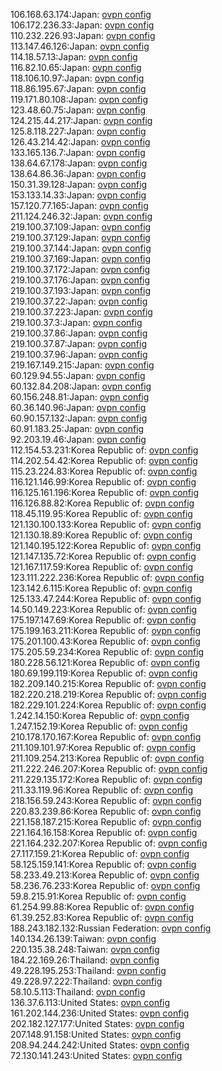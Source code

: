 106.168.63.174:Japan: [ovpn config](vpn/106_168_63_174.ovpn)  
106.172.236.33:Japan: [ovpn config](vpn/106_172_236_33.ovpn)  
110.232.226.93:Japan: [ovpn config](vpn/110_232_226_93.ovpn)  
113.147.46.126:Japan: [ovpn config](vpn/113_147_46_126.ovpn)  
114.18.57.13:Japan: [ovpn config](vpn/114_18_57_13.ovpn)  
116.82.10.65:Japan: [ovpn config](vpn/116_82_10_65.ovpn)  
118.106.10.97:Japan: [ovpn config](vpn/118_106_10_97.ovpn)  
118.86.195.67:Japan: [ovpn config](vpn/118_86_195_67.ovpn)  
119.171.80.108:Japan: [ovpn config](vpn/119_171_80_108.ovpn)  
123.48.60.75:Japan: [ovpn config](vpn/123_48_60_75.ovpn)  
124.215.44.217:Japan: [ovpn config](vpn/124_215_44_217.ovpn)  
125.8.118.227:Japan: [ovpn config](vpn/125_8_118_227.ovpn)  
126.43.214.42:Japan: [ovpn config](vpn/126_43_214_42.ovpn)  
133.165.136.7:Japan: [ovpn config](vpn/133_165_136_7.ovpn)  
138.64.67.178:Japan: [ovpn config](vpn/138_64_67_178.ovpn)  
138.64.86.36:Japan: [ovpn config](vpn/138_64_86_36.ovpn)  
150.31.39.128:Japan: [ovpn config](vpn/150_31_39_128.ovpn)  
153.133.14.33:Japan: [ovpn config](vpn/153_133_14_33.ovpn)  
157.120.77.165:Japan: [ovpn config](vpn/157_120_77_165.ovpn)  
211.124.246.32:Japan: [ovpn config](vpn/211_124_246_32.ovpn)  
219.100.37.109:Japan: [ovpn config](vpn/219_100_37_109.ovpn)  
219.100.37.129:Japan: [ovpn config](vpn/219_100_37_129.ovpn)  
219.100.37.144:Japan: [ovpn config](vpn/219_100_37_144.ovpn)  
219.100.37.169:Japan: [ovpn config](vpn/219_100_37_169.ovpn)  
219.100.37.172:Japan: [ovpn config](vpn/219_100_37_172.ovpn)  
219.100.37.176:Japan: [ovpn config](vpn/219_100_37_176.ovpn)  
219.100.37.193:Japan: [ovpn config](vpn/219_100_37_193.ovpn)  
219.100.37.22:Japan: [ovpn config](vpn/219_100_37_22.ovpn)  
219.100.37.223:Japan: [ovpn config](vpn/219_100_37_223.ovpn)  
219.100.37.3:Japan: [ovpn config](vpn/219_100_37_3.ovpn)  
219.100.37.86:Japan: [ovpn config](vpn/219_100_37_86.ovpn)  
219.100.37.87:Japan: [ovpn config](vpn/219_100_37_87.ovpn)  
219.100.37.96:Japan: [ovpn config](vpn/219_100_37_96.ovpn)  
219.167.149.215:Japan: [ovpn config](vpn/219_167_149_215.ovpn)  
60.129.94.55:Japan: [ovpn config](vpn/60_129_94_55.ovpn)  
60.132.84.208:Japan: [ovpn config](vpn/60_132_84_208.ovpn)  
60.156.248.81:Japan: [ovpn config](vpn/60_156_248_81.ovpn)  
60.36.140.96:Japan: [ovpn config](vpn/60_36_140_96.ovpn)  
60.90.157.132:Japan: [ovpn config](vpn/60_90_157_132.ovpn)  
60.91.183.25:Japan: [ovpn config](vpn/60_91_183_25.ovpn)  
92.203.19.46:Japan: [ovpn config](vpn/92_203_19_46.ovpn)  
112.154.53.231:Korea Republic of: [ovpn config](vpn/112_154_53_231.ovpn)  
114.202.54.42:Korea Republic of: [ovpn config](vpn/114_202_54_42.ovpn)  
115.23.224.83:Korea Republic of: [ovpn config](vpn/115_23_224_83.ovpn)  
116.121.146.99:Korea Republic of: [ovpn config](vpn/116_121_146_99.ovpn)  
116.125.161.196:Korea Republic of: [ovpn config](vpn/116_125_161_196.ovpn)  
116.126.88.82:Korea Republic of: [ovpn config](vpn/116_126_88_82.ovpn)  
118.45.119.95:Korea Republic of: [ovpn config](vpn/118_45_119_95.ovpn)  
121.130.100.133:Korea Republic of: [ovpn config](vpn/121_130_100_133.ovpn)  
121.130.18.89:Korea Republic of: [ovpn config](vpn/121_130_18_89.ovpn)  
121.140.195.122:Korea Republic of: [ovpn config](vpn/121_140_195_122.ovpn)  
121.147.135.72:Korea Republic of: [ovpn config](vpn/121_147_135_72.ovpn)  
121.167.117.59:Korea Republic of: [ovpn config](vpn/121_167_117_59.ovpn)  
123.111.222.236:Korea Republic of: [ovpn config](vpn/123_111_222_236.ovpn)  
123.142.6.115:Korea Republic of: [ovpn config](vpn/123_142_6_115.ovpn)  
125.133.47.244:Korea Republic of: [ovpn config](vpn/125_133_47_244.ovpn)  
14.50.149.223:Korea Republic of: [ovpn config](vpn/14_50_149_223.ovpn)  
175.197.147.69:Korea Republic of: [ovpn config](vpn/175_197_147_69.ovpn)  
175.199.163.211:Korea Republic of: [ovpn config](vpn/175_199_163_211.ovpn)  
175.201.100.43:Korea Republic of: [ovpn config](vpn/175_201_100_43.ovpn)  
175.205.59.234:Korea Republic of: [ovpn config](vpn/175_205_59_234.ovpn)  
180.228.56.121:Korea Republic of: [ovpn config](vpn/180_228_56_121.ovpn)  
180.69.199.119:Korea Republic of: [ovpn config](vpn/180_69_199_119.ovpn)  
182.209.140.215:Korea Republic of: [ovpn config](vpn/182_209_140_215.ovpn)  
182.220.218.219:Korea Republic of: [ovpn config](vpn/182_220_218_219.ovpn)  
182.229.101.224:Korea Republic of: [ovpn config](vpn/182_229_101_224.ovpn)  
1.242.14.150:Korea Republic of: [ovpn config](vpn/1_242_14_150.ovpn)  
1.247.152.19:Korea Republic of: [ovpn config](vpn/1_247_152_19.ovpn)  
210.178.170.167:Korea Republic of: [ovpn config](vpn/210_178_170_167.ovpn)  
211.109.101.97:Korea Republic of: [ovpn config](vpn/211_109_101_97.ovpn)  
211.109.254.213:Korea Republic of: [ovpn config](vpn/211_109_254_213.ovpn)  
211.222.246.207:Korea Republic of: [ovpn config](vpn/211_222_246_207.ovpn)  
211.229.135.172:Korea Republic of: [ovpn config](vpn/211_229_135_172.ovpn)  
211.33.119.96:Korea Republic of: [ovpn config](vpn/211_33_119_96.ovpn)  
218.156.59.243:Korea Republic of: [ovpn config](vpn/218_156_59_243.ovpn)  
220.83.239.86:Korea Republic of: [ovpn config](vpn/220_83_239_86.ovpn)  
221.158.187.215:Korea Republic of: [ovpn config](vpn/221_158_187_215.ovpn)  
221.164.16.158:Korea Republic of: [ovpn config](vpn/221_164_16_158.ovpn)  
221.164.232.207:Korea Republic of: [ovpn config](vpn/221_164_232_207.ovpn)  
27.117.159.21:Korea Republic of: [ovpn config](vpn/27_117_159_21.ovpn)  
58.125.159.141:Korea Republic of: [ovpn config](vpn/58_125_159_141.ovpn)  
58.233.49.213:Korea Republic of: [ovpn config](vpn/58_233_49_213.ovpn)  
58.236.76.233:Korea Republic of: [ovpn config](vpn/58_236_76_233.ovpn)  
59.8.215.91:Korea Republic of: [ovpn config](vpn/59_8_215_91.ovpn)  
61.254.99.88:Korea Republic of: [ovpn config](vpn/61_254_99_88.ovpn)  
61.39.252.83:Korea Republic of: [ovpn config](vpn/61_39_252_83.ovpn)  
188.243.182.132:Russian Federation: [ovpn config](vpn/188_243_182_132.ovpn)  
140.134.26.139:Taiwan: [ovpn config](vpn/140_134_26_139.ovpn)  
220.135.38.248:Taiwan: [ovpn config](vpn/220_135_38_248.ovpn)  
184.22.169.26:Thailand: [ovpn config](vpn/184_22_169_26.ovpn)  
49.228.195.253:Thailand: [ovpn config](vpn/49_228_195_253.ovpn)  
49.228.97.222:Thailand: [ovpn config](vpn/49_228_97_222.ovpn)  
58.10.5.113:Thailand: [ovpn config](vpn/58_10_5_113.ovpn)  
136.37.6.113:United States: [ovpn config](vpn/136_37_6_113.ovpn)  
161.202.144.236:United States: [ovpn config](vpn/161_202_144_236.ovpn)  
202.182.127.177:United States: [ovpn config](vpn/202_182_127_177.ovpn)  
207.148.91.158:United States: [ovpn config](vpn/207_148_91_158.ovpn)  
208.94.244.242:United States: [ovpn config](vpn/208_94_244_242.ovpn)  
72.130.141.243:United States: [ovpn config](vpn/72_130_141_243.ovpn)  
